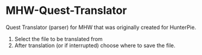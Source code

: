 # MHW-Quest-Translator
Quest Translator (parser) for MHW that was originally created for HunterPie.

1. Select the file to be translated from
2. After translation (or if interrupted) choose where to save the file.
